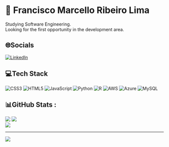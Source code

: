 # 💫 Francisco Marcello Ribeiro Lima
 Studying Software Engineering.<br>Looking for the first opportunity in the development area.

## 🌐Socials
[![LinkedIn](https://img.shields.io/badge/LinkedIn-%230077B5.svg?logo=linkedin&logoColor=white)](https://linkedin.com/in/franciscomarcello) 

## 💻Tech Stack
![CSS3](https://img.shields.io/badge/css3-%231572B6.svg?style=plastic&logo=css3&logoColor=white) ![HTML5](https://img.shields.io/badge/html5-%23E34F26.svg?style=plastic&logo=html5&logoColor=white) ![JavaScript](https://img.shields.io/badge/javascript-%23323330.svg?style=plastic&logo=javascript&logoColor=%23F7DF1E) ![Python](https://img.shields.io/badge/python-3670A0?style=plastic&logo=python&logoColor=ffdd54) ![R](https://img.shields.io/badge/r-%23276DC3.svg?style=plastic&logo=r&logoColor=white) ![AWS](https://img.shields.io/badge/AWS-%23FF9900.svg?style=plastic&logo=amazon-aws&logoColor=white) ![Azure](https://img.shields.io/badge/azure-%230072C6.svg?style=plastic&logo=azure-devops&logoColor=white) ![MySQL](https://img.shields.io/badge/mysql-%2300f.svg?style=plastic&logo=mysql&logoColor=white)
## 📊GitHub Stats :
![](https://github-readme-stats.vercel.app/api?username=franciscomarcello17&theme=radical&hide_border=true&include_all_commits=false&count_private=true)
![](https://github-readme-streak-stats.herokuapp.com/?user=franciscomarcello17&theme=radical&hide_border=true)<br/>
![](https://github-readme-stats.vercel.app/api/top-langs/?username=franciscomarcello17&theme=radical&hide_border=true&include_all_commits=false&count_private=true&layout=compact)

---
[![](https://visitcount.itsvg.in/api?id=franciscomarcello17&icon=0&color=0)](https://visitcount.itsvg.in)
